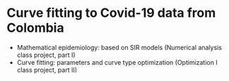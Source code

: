 # Curve fitting to Covid-19 data from Colombia
- Mathematical epidemiology: based on SIR models (Numerical analysis class project, part I)
- Curve fitting: parameters and curve type optimization (Optimization I class project, part II)
